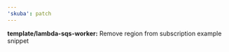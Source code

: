 ```yaml
---
'skuba': patch
---
```


**template/lambda-sqs-worker:** Remove region from subscription example snippet
